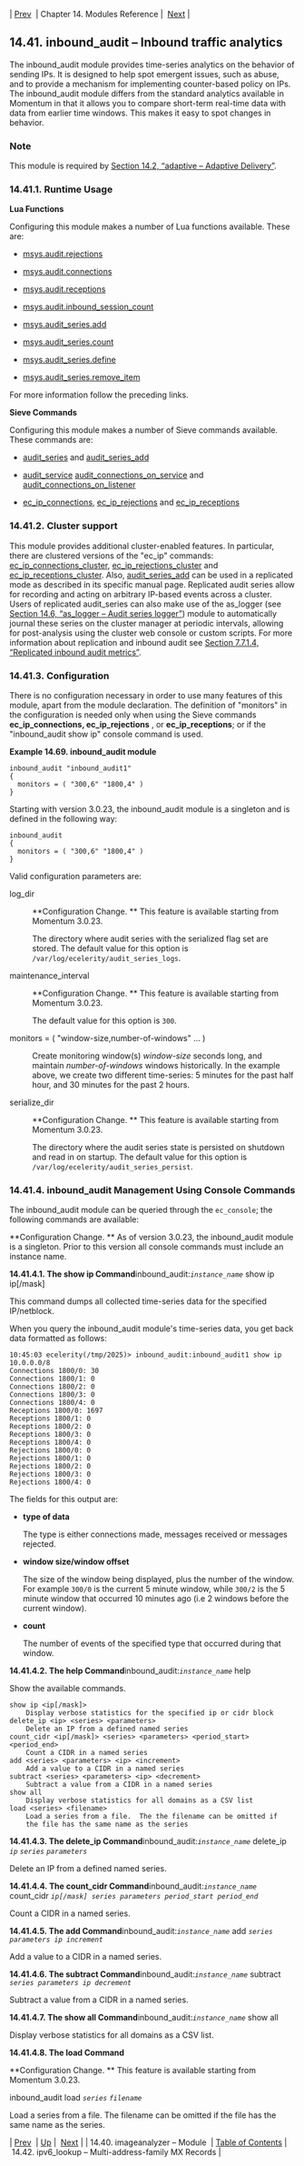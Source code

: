 | [Prev](modules.imageanalyzer)  | Chapter 14. Modules Reference |  [Next](modules.ipv6_lookup.php) |

## 14.41. inbound_audit – Inbound traffic analytics

<a class="indexterm" name="idp20149840"></a>

The inbound_audit module provides time-series analytics on the behavior of sending IPs. It is designed to help spot emergent issues, such as abuse, and to provide a mechanism for implementing counter-based policy on IPs. The inbound_audit module differs from the standard analytics available in Momentum in that it allows you to compare short-term real-time data with data from earlier time windows. This makes it easy to spot changes in behavior.

### Note

This module is required by [Section 14.2, “adaptive – Adaptive Delivery”](modules.adaptive "14.2. adaptive – Adaptive Delivery").

### 14.41.1. Runtime Usage

**Lua Functions**

Configuring this module makes a number of Lua functions available. These are:

*   [msys.audit.rejections](lua.ref.msys.audit.rejections "msys.audit.rejections")

*   [msys.audit.connections](lua.ref.msys.audit.connections "msys.audit.connections")

*   [msys.audit.receptions](lua.ref.msys.audit.receptions "msys.audit.receptions")

*   [msys.audit.inbound_session_count](lua.ref.msys.audit.inbound_session_count "msys.audit.inbound_session_count")

*   [msys.audit_series.add](lua.ref.msys.audit_series.add "msys.audit_series.add")

*   [msys.audit_series.count](lua.ref.msys.audit_series.count "msys.audit_series.count")

*   [msys.audit_series.define](lua.ref.msys.audit_series.define "msys.audit_series.define")

*   [msys.audit_series.remove_item](lua.ref.msys.audit_series.remove_item "msys.audit_series.remove_item")

For more information follow the preceding links.

**Sieve Commands**

Configuring this module makes a number of Sieve commands available. These commands are:

*   [audit_series](sieve.ref.audit_series "audit_series") and [audit_series_add](sieve.ref.audit_series_add.php "audit_series_add")

*   [audit_service](sieve.ref.audit_service "audit_service") [audit_connections_on_service](sieve.ref.audit_connections_on_service.php "audit_connections_on_service") and [audit_connections_on_listener](sieve.ref.audit_connections_on_listener.php "audit_connections_on_listener")

*   [ec_ip_connections](sieve.ref.ec_ip_connections "ec_ip_connections"), [ec_ip_rejections](sieve.ref.ec_ip_rejections.php "ec_ip_rejections") and [ec_ip_receptions](sieve.ref.ec_ip_receptions.php "ec_ip_receptions")

### 14.41.2. Cluster support

This module provides additional cluster-enabled features. In particular, there are clustered versions of the "ec_ip" commands: [ec_ip_connections_cluster](sieve.ref.ec_ip_connections_cluster "ec_ip_connections_cluster"), [ec_ip_rejections_cluster](sieve.ref.ec_ip_rejections_cluster.php "ec_ip_rejections_cluster") and [ec_ip_receptions_cluster](sieve.ref.ec_ip_receptions_cluster.php "ec_ip_receptions_cluster"). Also, [audit_series_add](sieve.ref.audit_series_add.php "audit_series_add") can be used in a replicated mode as described in its specific manual page. Replicated audit series allow for recording and acting on arbitrary IP-based events across a cluster. Users of replicated audit_series can also make use of the as_logger (see [Section 14.6, “as_logger – Audit series logger”](modules.as_logger.php "14.6. as_logger – Audit series logger")) module to automatically journal these series on the cluster manager at periodic intervals, allowing for post-analysis using the cluster web console or custom scripts. For more information about replication and inbound audit see [Section 7.7.1.4, “Replicated inbound audit metrics”](cluster.config.replication.php#cluster.replication.inbound_audit "7.7.1.4. Replicated inbound audit metrics").

### 14.41.3. Configuration

There is no configuration necessary in order to use many features of this module, apart from the module declaration. The definition of "monitors" in the configuration is needed only when using the Sieve commands **ec_ip_connections, ec_ip_rejections** , or **ec_ip_receptions**; or if the "inbound_audit show ip" console command is used.

<a name="example.inbound_audit.3"></a>

**Example 14.69. inbound_audit module**

```
inbound_audit "inbound_audit1"
{
  monitors = ( "300,6" "1800,4" )
}
```

Starting with version 3.0.23, the inbound_audit module is a singleton and is defined in the following way:

```
inbound_audit
{
  monitors = ( "300,6" "1800,4" )
}
```

Valid configuration parameters are:

<dl class="variablelist">

<dt>log_dir</dt>

<dd>

**Configuration Change. ** This feature is available starting from Momentum 3.0.23.

The directory where audit series with the serialized flag set are stored. The default value for this option is `/var/log/ecelerity/audit_series_logs`.

</dd>

<dt>maintenance_interval</dt>

<dd>

**Configuration Change. ** This feature is available starting from Momentum 3.0.23.

The default value for this option is `300`.

</dd>

<dt>monitors = ( "window-size,number-of-windows" ... )</dt>

<dd>

Create monitoring window(s) *window-size* seconds long, and maintain *number-of-windows* windows historically. In the example above, we create two different time-series: 5 minutes for the past half hour, and 30 minutes for the past 2 hours.

</dd>

<dt>serialize_dir</dt>

<dd>

**Configuration Change. ** This feature is available starting from Momentum 3.0.23.

The directory where the audit series state is persisted on shutdown and read in on startup. The default value for this option is `/var/log/ecelerity/audit_series_persist`.

</dd>

</dl>

### 14.41.4. inbound_audit Management Using Console Commands

The inbound_audit module can be queried through the `ec_console`; the following commands are available:

**Configuration Change. ** As of version 3.0.23, the inbound_audit module is a singleton. Prior to this version all console commands must include an instance name.

**14.41.4.1. The show ip Command**inbound_audit:*`instance_name`* show ip ip[/mask]

This command dumps all collected time-series data for the specified IP/netblock.

When you query the inbound_audit module's time-series data, you get back data formatted as follows:

```
10:45:03 ecelerity(/tmp/2025)> inbound_audit:inbound_audit1 show ip 10.0.0.0/8
Connections 1800/0: 30
Connections 1800/1: 0
Connections 1800/2: 0
Connections 1800/3: 0
Connections 1800/4: 0
Receptions 1800/0: 1697
Receptions 1800/1: 0
Receptions 1800/2: 0
Receptions 1800/3: 0
Receptions 1800/4: 0
Rejections 1800/0: 0
Rejections 1800/1: 0
Rejections 1800/2: 0
Rejections 1800/3: 0
Rejections 1800/4: 0
```

The fields for this output are:

*   **type of data** 

    The type is either connections made, messages received or messages rejected.

*   **window size/window offset** 

    The size of the window being displayed, plus the number of the window. For example `300/0` is the current 5 minute window, while `300/2` is the 5 minute window that occurred 10 minutes ago (i.e 2 windows before the current window).

*   **count**

    The number of events of the specified type that occurred during that window.

**14.41.4.2. The help Command**inbound_audit:*`instance_name`* help

Show the available commands.

```
show ip <ip[/mask]>
    Display verbose statistics for the specified ip or cidr block
delete_ip <ip> <series> <parameters>
    Delete an IP from a defined named series
count_cidr <ip[/mask]> <series> <parameters> <period_start> <period_end>
    Count a CIDR in a named series
add <series> <parameters> <ip> <increment>
    Add a value to a CIDR in a named series
subtract <series> <parameters> <ip> <decrement>
    Subtract a value from a CIDR in a named series
show all
    Display verbose statistics for all domains as a CSV list
load <series> <filename>
    Load a series from a file.  The the filename can be omitted if
    the file has the same name as the series
```
**14.41.4.3. The delete_ip Command**inbound_audit:*`instance_name`* delete_ip *`ip`* *`series`* *`parameters`*

Delete an IP from a defined named series.

**14.41.4.4. The count_cidr Command**inbound_audit:*`instance_name`* count_cidr *`ip[/mask] series parameters period_start period_end`*

Count a CIDR in a named series.

**14.41.4.5. The add Command**inbound_audit:*`instance_name`* add *`series parameters ip increment`*

Add a value to a CIDR in a named series.

**14.41.4.6. The subtract Command**inbound_audit:*`instance_name`* subtract *`series parameters ip decrement`*

Subtract a value from a CIDR in a named series.

**14.41.4.7. The show all Command**inbound_audit:*`instance_name`* show all

Display verbose statistics for all domains as a CSV list.

**14.41.4.8. The load Command**

**Configuration Change. ** This feature is available starting from Momentum 3.0.23.

inbound_audit load *`series`* *`filename`*

Load a series from a file. The filename can be omitted if the file has the same name as the series.

| [Prev](modules.imageanalyzer)  | [Up](modules.php) |  [Next](modules.ipv6_lookup.php) |
| 14.40. imageanalyzer – Module  | [Table of Contents](index) |  14.42. ipv6_lookup – Multi-address-family MX Records |
